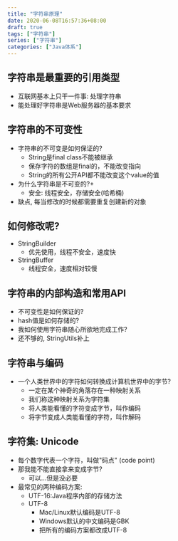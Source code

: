 ```yaml
---
title: "字符串原理"
date: 2020-06-08T16:57:36+08:00
draft: true
tags: ["字符串"]
series: ["字符串"]
categories: ["Java体系"]
---
```


## 字符串是最重要的引用类型
+ 互联网基本上只干一件事: 处理字符串
+ 能处理好字符串是Web服务器的基本要求

## 字符串的不可变性
+ 字符串的不可变是如何保证的?
  + String是final class不能被继承
  + 保存字符的数组是final的，不能改变指向
  + String的所有公开API都不能改变这个value的值
+ 为什么字符串是不可变的?+
    + 安全: 线程安全，存储安全(哈希桶)
+ 缺点, 每当修改的时候都需要重复创建新的对象

## 如何修改呢?
+ StringBuilder 
  + 优先使用，线程不安全，速度快
+ StringBuffer
  + 线程安全，速度相对较慢

## 字符串的内部构造和常用API
+ 不可变性是如何保证的?
+ hash值是如何存储的?
+ 我如何使用字符串随心所欲地完成工作?
+ 还不够的, StringUtils补上

## 字符串与编码
+ 一个人类世界中的字符如何转换成计算机世界中的字节?
  + 一定在某个神奇的角落存在一种映射关系
  + 我们称这种映射关系为字符集
  + 将人类能看懂的字符变成字节，叫作编码
  + 将字节变成人类能看懂的字符，叫作解码

## 字符集: Unicode
+ 每个数字代表一个字符，叫做"码点" (code point)
+ 那我能不能直接拿来变成字节?
  + 可以...但是没必要
+ 最常见的两种编码方案:
  + UTF-16:Java程序内部的存储方法
  + UTF-8
    + Mac/Linux默认编码是UTF-8
    + Windows默认的中文编码是GBK
    + 把所有的编码方案都改成UTF-8
